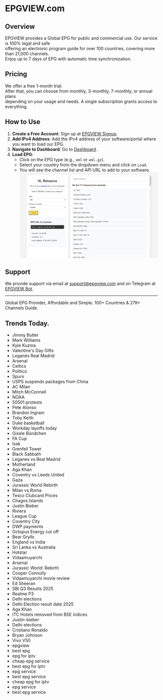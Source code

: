 # EPGVIEW.com



## Overview
EPGVIEW provides a Global EPG for public and commercial use. Our service is 100% legal and safe\
offering an electronic program guide for over 100 countries, covering more than 21,000 channels.\
Enjoy up to 7 days of EPG with automatic time synchronization.

## Pricing
We offer a free 1-month trial. \
After that, you can choose from monthly, 3-monthly, 7-monthly, or annual plans \
depending on your usage and needs. A single subscription grants access to everything.

## How to Use
1. **Create a Free Account**: Sign up at [EPGVIEW Signup](https://epgview.com/signup.php).
2. **Add IPv4 Address**: Add the IPv4 address of your software/portal where you want to load our EPG.
3. **Navigate to Dashboard**: Go to [Dashboard](https://epgview.com/dashboard.php).
4. **Load EPG**:
   - Click on the EPG type (e.g., `xml` or `xml.gz`).
   - Select your country from the dropdown menu and click on `Load`.
   - You will see the channel list and API URL to add to your software.
![EPGVIEW](img/dashboard.png)
## Support
We provide support via email at [support@epgview.com](mailto:support@epgview.com) and on Telegram at [EPGVIEW Bot](https://t.me/epgview_bot).

---

Global EPG Provider, Affordable and Simple. 100+ Countries & 27K+ Channels Guide.

## Trends Today.

- Jimmy Butler
- Mark Williams
- Kyle Kuzma
- Valentine's Day Gifts
- Leganés  Real Madrid
- Arsenal
- Celtics
- Politico
- Spurs
- USPS suspends packages from China
- AC Milan
- Mitch McConnell
- NOAA
- 50501 protests
- Pete Alonso
- Brandon Ingram
- Toby Keith
- Duke basketball
- Workday layoffs today
- Gisele Bündchen
- FA Cup
- Isak
- Grenfell Tower
- Black Sabbath
- Leganes vs Real Madrid
- Motherland
- Aga Khan
- Coventry vs Leeds United
- Gaza
- Jurassic World Rebirth
- Milan vs Roma
- Tesco Clubcard Prices
- Chagos Islands
- Justin Bieber
- Riviera
- League Cup
- Coventry City
- DWP payments
- Octopus Energy cut off
- Bear Grylls
- England vs India
- Sri Lanka vs Australia
- Hotstar
- Vidaamuyarchi
- Arsenal
- Jurassic World: Rebirth
- Cooper Connolly
- Vidaamuyarchi movie review
- Ed Sheeran
- SBI Q3 Results 2025
- Realme P3
- Delhi elections
- Delhi Election result date 2025
- Aga Khan
- ITC Hotels removed from BSE indices
- Justin-bieber
- Delhi elections
- Cristiano Ronaldo
- Bryan Johnson
- Vivo V50
- epgview
- best epg
- epg for iptv
- cheap epg service
- best epg for iptv
- epg service
- best epg service
- cheap epg for iptv
- epg service
- best epg service

